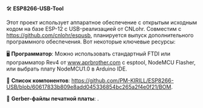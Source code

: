 🛠️ **ESP8266-USB-Tool**

Этот проект использует аппаратное обеспечение с открытым исходным кодом на базе ESP-12 с USB-реализацией от CNLohr. Совместим с https://github.com/cnlohr/espusb, планируется выпуск дополнительного программного обеспечения. Вот некоторые ключевые ресурсы:

🖥️ **Программатор**: Можно использовать стандартный FTDI или программатор Rev4 от www.aprbrother.com с esptool, NodeMCU Flasher, или выбрать плату NodeMCU1.0 в Arduino IDE.

📄 **Список компонентов**: https://github.com/PM-KIRILL/ESP8266-USB/blob/60617833b809e8add045336854bc265a2f4e0f21/BOM.

📂 **Gerber-файлы печатной платы**: .
